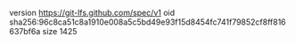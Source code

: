 version https://git-lfs.github.com/spec/v1
oid sha256:96c8ca51c8a1910e008a5c5bd49e93f15d8454fc741f79852cf8ff816637bf6a
size 1425
